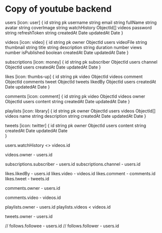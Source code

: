 # Copy of youtube backend
users [icon: user] {
  id string pk
  username string
  email string
  fullName string
  avatar string
  coverImage string
  watchHistory ObjectId[] videos
  password string
  refreshToken string
  createdAt Date
  updatedAt Date
}

videos [icon: video] {
  id string pk
  owner ObjectId users
  videoFile string
  thumbnail string
  title string
  description string
  duration number
  views number
  isPublished boolean
  createdAt Date
  updatedAt Date
}

subscriptions [icon: money] {
  id string pk
  subscriber ObjectId users
  channel ObjectId users
  createdAt Date
  updatedAt Date
}

likes [icon: thumbs-up] {
  id string pk
  video ObjectId videos
  comment ObjectId comments
  tweet ObjectId tweets
  likedBy ObjectId users
  createdAt Date
  updatedAt Date
}

comments [icon: comment] {
  id string pk
  video ObjectId videos
  owner ObjectId users
  content string
  createdAt Date
  updatedAt Date
}

playlists [icon: library] {
  id string pk
  owner ObjectId users
  videos ObjectId[] videos
  name string
  description string
  createdAt Date
  updatedAt Date
}

tweets [icon: twitter] {
  id string pk
  owner ObjectId users
  content string
  createdAt Date
  updatedAt Date  
}


users.watchHistory <> videos.id


videos.owner - users.id

subscriptions.subscriber - users.id
subscriptions.channel - users.id

likes.likedBy - users.id
likes.video - videos.id
likes.comment - comments.id
likes.tweet - tweets.id

comments.owner - users.id

comments.video - videos.id

playlists.owner - users.id
playlists.videos < videos.id

tweets.owner - users.id

// follows.followee - users.id
// follows.follower - users.id




